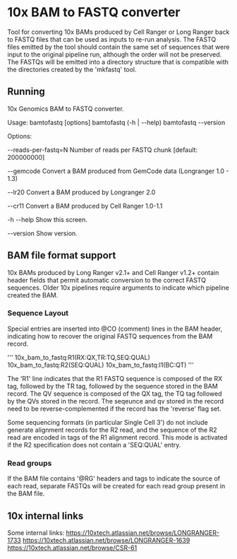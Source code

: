# 10x BAM to FASTQ converter

Tool for converting 10x BAMs produced by Cell Ranger or Long Ranger back to FASTQ files that can be used as inputs to re-run analysis.
The FASTQ files emitted by the tool should contain the same set of sequences that were input to the original pipeline run, although the order will
not be preserved.  The FASTQs will be emitted into a directory structure that is compatible with the directories created by the 'mkfastq' tool.

## Running

10x Genomics BAM to FASTQ converter.

Usage:
  bamtofastq [options] <bam> <output-path>
  bamtofastq (-h | --help)
  bamtofastq --version

Options:

  --reads-per-fastq=N  Number of reads per FASTQ chunk [default: 200000000]
  
  --gemcode            Convert a BAM produced from GemCode data (Longranger 1.0 - 1.3)
  
  --lr20               Convert a BAM produced by Longranger 2.0
  
  --cr11               Convert a BAM produced by Cell Ranger 1.0-1.1
  
  -h --help            Show this screen.
  
  --version            Show version.
  


## BAM file format support

10x BAMs produced by Long Ranger v2.1+ and Cell Ranger v1.2+ contain header fields that permit automatic conversion to the correct FASTQ sequences.
Older 10x pipelines require arguments to indicate which pipeline created the BAM.

### Sequence Layout

Special entries are inserted into @CO (comment) lines in the BAM header, indicating how to recover the original FASTQ sequences from the BAM record.

'''
10x_bam_to_fastq:R1(RX:QX,TR:TQ,SEQ:QUAL)
10x_bam_to_fastq:R2(SEQ:QUAL)
10x_bam_to_fastq:I1(BC:QT)
'''

The 'R1' line indicates that the R1 FASTQ sequence is composed of the RX tag, followed by the TR tag, followed by the sequence stored in the BAM record.
The QV sequence is composed of the QX tag, the TQ tag followed by the QVs stored in the record. The seqeunce and qv stored in the record need to be
reverse-complemented if the record has the 'reverse' flag set.

Some sequencing formats (in particular Single Cell 3') do not include generate alignment records for the R2 read, and the sequence of the R2 read 
are encoded in tags of the R1 alignment record. This mode is activated if the R2 specification does not contain a 'SEQ:QUAL' entry.


### Read groups

If the BAM file contains '@RG' headers and tags to indicate the source of each read, separate FASTQs will be created for each read group present
in the BAM file.


## 10x internal links

Some internal links:
https://10xtech.atlassian.net/browse/LONGRANGER-1733
https://10xtech.atlassian.net/browse/LONGRANGER-1639
https://10xtech.atlassian.net/browse/CSR-61
